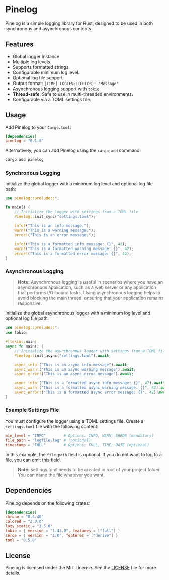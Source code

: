 # Pinelog

Pinelog is a simple logging library for Rust, designed to be used in both synchronous and asynchronous contexts.

## Features

- Global logger instance.
- Multiple log levels.
- Supports formatted strings.
- Configurable minimum log level.
- Optional log file support.
- Output format: `[TIME] LOGLEVEL(COLOR): "Message"`
- Asynchronous logging support with `tokio`.
- **Thread-safe**: Safe to use in multi-threaded environments.
- Configurable via a TOML settings file.

## Usage

Add Pinelog to your `Cargo.toml`:

```toml
[dependencies]
pinelog = "0.1.0"
```

Alternatively, you can add Pinelog using the `cargo add` command:

```sh
cargo add pinelog
```

### Synchronous Logging

Initialize the global logger with a minimum log level and optional log file path:

```rust
use pinelog::prelude::*;

fn main() {
    // Initialize the logger with settings from a TOML file
    Pinelog::init_sync("settings.toml");

    info!("This is an info message.");
    warn!("This is a warning message.");
    error!("This is an error message.");

    info!("This is a formatted info message: {}", 42);
    warn!("This is a formatted warning message: {}", 42);
    error!("This is a formatted error message: {}", 42);
}
```

### Asynchronous Logging

> **Note:** Asynchronous logging is useful in scenarios where you have an asynchronous application, such as a web server or any application that performs I/O-bound tasks. Using asynchronous logging helps to avoid blocking the main thread, ensuring that your application remains responsive.

Initialize the global asynchronous logger with a minimum log level and optional log file path:

```rust
use pinelog::prelude::*;
use tokio;

#[tokio::main]
async fn main() {
    // Initialize the asynchronous logger with settings from a TOML file
    Pinelog::init_async("settings.toml").await;

    async_info!("This is an async info message").await;
    async_warn!("This is an async warning message").await;
    async_error!("This is an async error message").await;

    async_info!("This is a formatted async info message: {}", 42).await;
    async_warn!("This is a formatted async warning message: {}", 42).await;
    async_error!("This is a formatted async error message: {}", 42).await;
}
```

### Example Settings File

You must configure the logger using a TOML settings file. Create a `settings.toml` file with the following content:

```toml
min_level = "INFO"        # Options: INFO, WARN, ERROR (mandatory)
file_path = "logfile.log" # (optional)
timestamp = "FULL"        # Options: FULL, TIME, DATE (optional)
```

In this example, the `file_path` field is optional. If you do not want to log to a file, you can omit this field.

> **Note:** settings.toml needs to be created in root of your project folder. You can name the file whatever you want.

## Dependencies

Pinelog depends on the following crates:

```toml
[dependencies]
chrono = "0.4.40"
colored = "3.0.0"
lazy_static = "1.5.0"
tokio = { version = "1.43.0", features = ["full"] }
serde = { version = "1.0", features = ["derive"] }
toml = "0.5.8"
```

## License

Pinelog is licensed under the MIT License. See the [LICENSE](LICENSE) file for more details.
